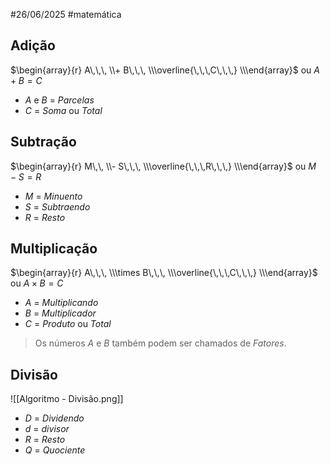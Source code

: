 #26/06/2025 #matemática

## Adição

$\begin{array}{r}  A\,\,\, \\+ B\,\,\, \\\overline{\,\,\,C\,\,\,} \\\end{array}$ ou $A + B = C$
- $A$ e $B$ = *Parcelas*
- $C$ = *Soma* ou *Total*

## Subtração

$\begin{array}{r}  M\,\, \\- S\,\,\, \\\overline{\,\,\,R\,\,\,} \\\end{array}$ ou $M - S = R$
- $M$ = *Minuento*
- $S$ = *Subtraendo*
- $R$ = *Resto*

## Multiplicação

$\begin{array}{r}  A\,\,\, \\\times B\,\,\, \\\overline{\,\,\,C\,\,\,} \\\end{array}$ ou $A \times B = C$
- $A$ = *Multiplicando*
- $B$ = *Multiplicador*
- $C$ = *Produto* ou *Total*

> Os números $A$ e $B$ também podem ser chamados de *Fatores*.

## Divisão

![[Algoritmo - Divisão.png]]
- $D$ = *Dividendo*
- $d$ = *divisor*
- $R$ = *Resto*
- $Q$ = *Quociente*
